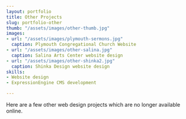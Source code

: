 ```yaml
---
layout: portfolio
title: Other Projects
slug: portfolio-other
thumb: "/assets/images/other-thumb.jpg"
images:
- url: "/assets/images/plymouth-sermons.jpg"
  caption: Plymouth Congregational Church Website
- url: "/assets/images/other-salina.jpg"
  caption: Salina Arts Center website design
- url: "/assets/images/other-shinka2.jpg"
  caption: Shinka Design website design
skills:
- Website design
- ExpressionEngine CMS development

---
```

<p>Here are a few other web design projects which are no longer available online.</p>